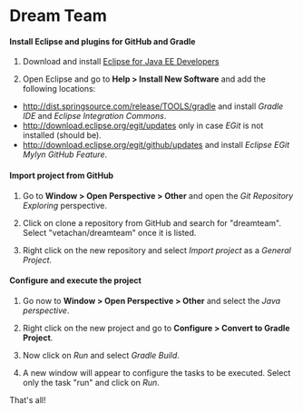 Dream Team
==========

#### Install Eclipse and plugins for GitHub and Gradle

1. Download and install [Eclipse for Java EE Developers](http://www.eclipse.org/downloads/)

2. Open Eclipse and go to **Help > Install New Software** and add the following locations:
  * http://dist.springsource.com/release/TOOLS/gradle and install *Gradle IDE* and *Eclipse Integration Commons*.
  * http://download.eclipse.org/egit/updates only in case *EGit* is not installed (should be).
  * http://download.eclipse.org/egit/github/updates and install *Eclipse EGit Mylyn GitHub Feature*.

#### Import project from GitHub

1. Go to **Window > Open Perspective > Other** and open the *Git Repository Exploring* perspective.

2. Click on clone a repository from GitHub and search for "dreamteam". Select "vetachan/dreamteam" once it is listed.

3. Right click on the new repository and select *Import project* as a *General Project*.

#### Configure and execute the project

1. Go now to **Window > Open Perspective > Other** and select the *Java perspective*.

2. Right click on the new project and go to **Configure > Convert to Gradle Project**.

3. Now click on *Run* and select *Gradle Build*.

4. A new window will appear to configure the tasks to be executed. Select only the task "run" and click on *Run*.

That's all!
